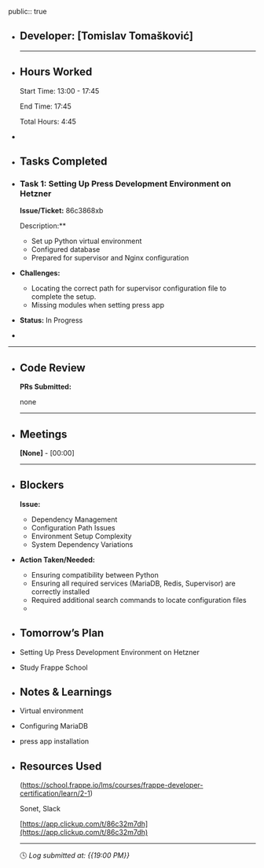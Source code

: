 public:: true

- ## Developer: [Tomislav Tomašković]
  
  ---
- ## Hours Worked
  
  Start Time: 13:00 - 17:45
  
  End Time: 17:45
  
  Total Hours: 4:45
-
- ## Tasks Completed
- ### Task 1:  Setting Up Press Development Environment on Hetzner
  
  **Issue/Ticket:** 86c3868xb
  
  Description:**
	- Set up Python virtual environment
	- Configured database
	- Prepared for supervisor and Nginx configuration
- **Challenges:**
	- Locating the correct path for supervisor configuration file to complete the setup.
	- Missing modules when setting press app
- **Status:**  In Progress
-
- ---
- ## Code Review
  
  **PRs Submitted:**
  
  none
  
  ---
- ## Meetings
  
  **[None]** - [00:00]
  
  ---
- ## Blockers
  
  **Issue:**
	- Dependency Management
	- Configuration Path Issues
	- Environment Setup Complexity
	- System Dependency Variations
- **Action Taken/Needed:**
	- Ensuring compatibility between Python
	- Ensuring all required services (MariaDB, Redis, Supervisor) are correctly installed
	- Required additional search commands to locate configuration files
	-
- ## Tomorrow’s Plan
- Setting Up Press Development Environment on Hetzner
- Study Frappe School
- ## Notes & Learnings
- Virtual environment
- Configuring MariaDB
- press app installation
- ## Resources Used
  
  (https://school.frappe.io/lms/courses/frappe-developer-certification/learn/2-1)
  
  Sonet, Slack
  
  [https://app.clickup.com/t/86c32m7dh](https://app.clickup.com/t/86c32m7dh)
  
  ---
  
  🕓 *Log submitted at: {{19:00 PM}}*